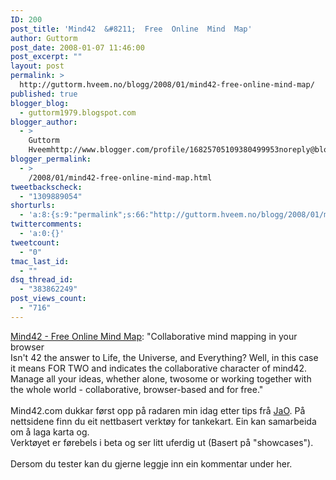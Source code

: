 ```yaml
---
ID: 200
post_title: 'Mind42  &#8211;  Free  Online  Mind  Map'
author: Guttorm
post_date: 2008-01-07 11:46:00
post_excerpt: ""
layout: post
permalink: >
  http://guttorm.hveem.no/blogg/2008/01/mind42-free-online-mind-map/
published: true
blogger_blog:
  - guttorm1979.blogspot.com
blogger_author:
  - >
    Guttorm
    Hveemhttp://www.blogger.com/profile/16825705109380499953noreply@blogger.com
blogger_permalink:
  - >
    /2008/01/mind42-free-online-mind-map.html
tweetbackscheck:
  - "1309889054"
shorturls:
  - 'a:8:{s:9:"permalink";s:66:"http://guttorm.hveem.no/blogg/2008/01/mind42-free-online-mind-map/";s:7:"tinyurl";s:25:"http://tinyurl.com/795vme";s:4:"isgd";s:17:"http://is.gd/gGWH";s:5:"bitly";s:18:"http://bit.ly/UGUU";s:5:"snipr";s:22:"http://snipr.com/agykk";s:5:"snurl";s:22:"http://snurl.com/agykk";s:7:"snipurl";s:24:"http://snipurl.com/agykk";s:4:"trim";s:17:"http://tr.im/bbcx";}'
twittercomments:
  - 'a:0:{}'
tweetcount:
  - "0"
tmac_last_id:
  - ""
dsq_thread_id:
  - "383862249"
post_views_count:
  - "716"
---
```

<a href="http://www.mind42.com/">Mind42 - Free Online Mind Map</a>: "Collaborative mind mapping in your browser<br />Isn't 42 the answer to Life, the Universe, and Everything? Well, in this case it means FOR TWO and indicates the collaborative character of mind42. Manage all your ideas, whether alone, twosome or working together with the whole world - collaborative, browser-based and for free."<br /><br />Mind42.com dukkar først opp på radaren min idag etter tips frå <a href="http://jao.typepad.com/jao_s_blogg/2008/01/enda-et-tankeka.html">JaO</a>. På nettsidene finn du eit nettbasert verktøy for tankekart. Ein kan samarbeida om å laga karta og.<br />Verktøyet er førebels i beta og ser litt uferdig ut (Basert på "showcases").<br /><br />Dersom du tester kan du gjerne leggje inn ein kommentar under her.